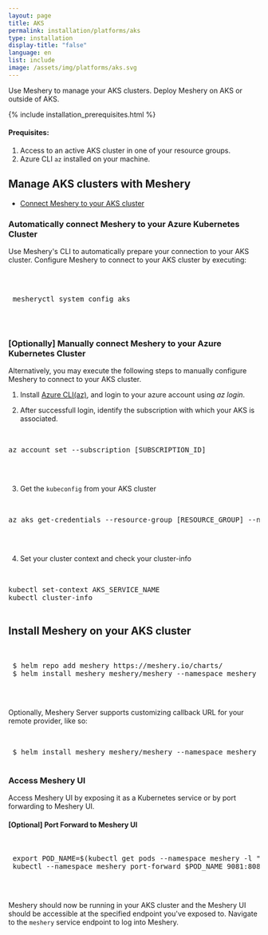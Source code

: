 ```yaml
---
layout: page
title: AKS
permalink: installation/platforms/aks
type: installation
display-title: "false"
language: en
list: include
image: /assets/img/platforms/aks.svg
---
```

Use Meshery to manage your AKS clusters. Deploy Meshery on AKS or outside of AKS.

{% include installation_prerequisites.html %}

#### Prequisites:
1. Access to an active AKS cluster in one of your resource groups. 
2. Azure CLI `az` installed on your machine.

## Manage AKS clusters with Meshery

- [Connect Meshery to your AKS cluster](#automatically-connect-meshery-to-azure-kubernetes-cluster)

### Automatically connect Meshery to your Azure Kubernetes Cluster

Use Meshery's CLI to automatically prepare your connection to your AKS cluster. Configure Meshery to connect to your AKS cluster by executing:

 <pre class="codeblock-pre"><div class="codeblock">
 <div class="clipboardjs">
 mesheryctl system config aks
 </div></div>
 </pre>

### [Optionally] Manually connect Meshery to your Azure Kubernetes Cluster

Alternatively, you may execute the following steps to manually configure Meshery to connect to your AKS cluster.

1. Install [Azure CLI(az)](https://docs.microsoft.com/en-us/cli/azure/install-azure-cli), and login
  to your azure account using _az login_.

2. After successfull login, identify the subscription with which your AKS is associated.

<pre class="codeblock-pre"><div class="codeblock">
<div class="clipboardjs">
az account set --subscription [SUBSCRIPTION_ID]
</div></div>
</pre>
<br />

3. Get the `kubeconfig` from your AKS cluster

<pre class="codeblock-pre"><div class="codeblock">
<div class="clipboardjs">
az aks get-credentials --resource-group [RESOURCE_GROUP] --name [AKS_SERVICE_NAME]
</div></div>
</pre>
<br />

4. Set your cluster context and check your cluster-info
<pre class="codeblock-pre"><div class="codeblock">
<div class="clipboardjs">
kubectl set-context AKS_SERVICE_NAME
kubectl cluster-info
</div></div>
</pre>

## Install Meshery on your AKS cluster

<pre class="codeblock-pre"><div class="codeblock">
<div class="clipboardjs">
 $ helm repo add meshery https://meshery.io/charts/
 $ helm install meshery meshery/meshery --namespace meshery --create-namespace
</div></div>
</pre>
<br />

Optionally, Meshery Server supports customizing callback URL for your remote provider, like so:

<pre class="codeblock-pre"><div class="codeblock">
<div class="clipboardjs">
 $ helm install meshery meshery/meshery --namespace meshery --set env.MESHERY_SERVER_CALLBACK_URL=https://custom-host --create-namespace
</div></div>
</pre>

### Access Meshery UI

Access Meshery UI by exposing it as a Kubernetes service or by port forwarding to Meshery UI.

#### [Optional] Port Forward to Meshery UI

<pre class="codeblock-pre"><div class="codeblock">
<div class="clipboardjs">
 export POD_NAME=$(kubectl get pods --namespace meshery -l "app.kubernetes.io/name=meshery,app.kubernetes.io/instance=meshery" -o jsonpath="{.items[0].metadata.name}")
 kubectl --namespace meshery port-forward $POD_NAME 9081:8080
</div></div>
</pre>
<br />

Meshery should now be running in your AKS cluster and the Meshery UI should be accessible at the specified endpoint you've exposed to. Navigate to the `meshery` service endpoint to log into Meshery.
